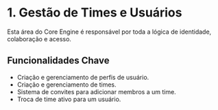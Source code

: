 # 1. Gestão de Times e Usuários

Esta área do Core Engine é responsável por toda a lógica de identidade, colaboração e acesso.

## Funcionalidades Chave

- Criação e gerenciamento de perfis de usuário.
- Criação e gerenciamento de times.
- Sistema de convites para adicionar membros a um time.
- Troca de time ativo para um usuário.
